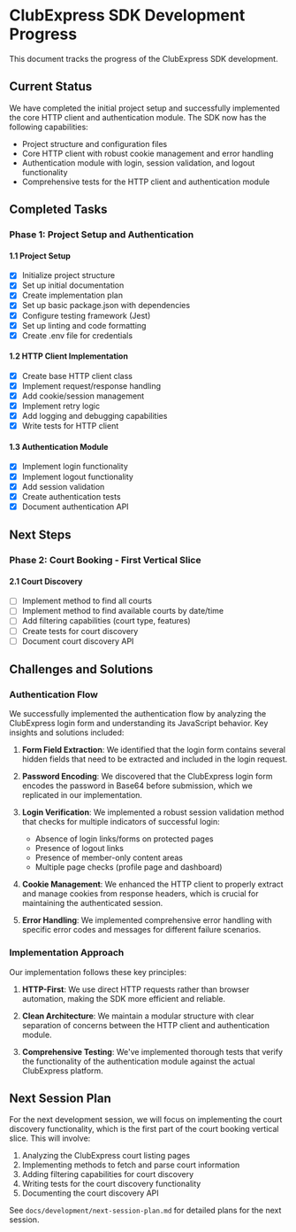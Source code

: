 # ClubExpress SDK Development Progress

This document tracks the progress of the ClubExpress SDK development.

## Current Status

We have completed the initial project setup and successfully implemented the core HTTP client and authentication module. The SDK now has the following capabilities:

- Project structure and configuration files
- Core HTTP client with robust cookie management and error handling
- Authentication module with login, session validation, and logout functionality
- Comprehensive tests for the HTTP client and authentication module

## Completed Tasks

### Phase 1: Project Setup and Authentication

#### 1.1 Project Setup
- [x] Initialize project structure
- [x] Set up initial documentation
- [x] Create implementation plan
- [x] Set up basic package.json with dependencies
- [x] Configure testing framework (Jest)
- [x] Set up linting and code formatting
- [x] Create .env file for credentials

#### 1.2 HTTP Client Implementation
- [x] Create base HTTP client class
- [x] Implement request/response handling
- [x] Add cookie/session management
- [x] Implement retry logic
- [x] Add logging and debugging capabilities
- [x] Write tests for HTTP client

#### 1.3 Authentication Module
- [x] Implement login functionality
- [x] Implement logout functionality
- [x] Add session validation
- [x] Create authentication tests
- [x] Document authentication API

## Next Steps

### Phase 2: Court Booking - First Vertical Slice

#### 2.1 Court Discovery
- [ ] Implement method to find all courts
- [ ] Implement method to find available courts by date/time
- [ ] Add filtering capabilities (court type, features)
- [ ] Create tests for court discovery
- [ ] Document court discovery API

## Challenges and Solutions

### Authentication Flow
We successfully implemented the authentication flow by analyzing the ClubExpress login form and understanding its JavaScript behavior. Key insights and solutions included:

1. **Form Field Extraction**: We identified that the login form contains several hidden fields that need to be extracted and included in the login request.

2. **Password Encoding**: We discovered that the ClubExpress login form encodes the password in Base64 before submission, which we replicated in our implementation.

3. **Login Verification**: We implemented a robust session validation method that checks for multiple indicators of successful login:
   - Absence of login links/forms on protected pages
   - Presence of logout links
   - Presence of member-only content areas
   - Multiple page checks (profile page and dashboard)

4. **Cookie Management**: We enhanced the HTTP client to properly extract and manage cookies from response headers, which is crucial for maintaining the authenticated session.

5. **Error Handling**: We implemented comprehensive error handling with specific error codes and messages for different failure scenarios.

### Implementation Approach
Our implementation follows these key principles:

1. **HTTP-First**: We use direct HTTP requests rather than browser automation, making the SDK more efficient and reliable.

2. **Clean Architecture**: We maintain a modular structure with clear separation of concerns between the HTTP client and authentication module.

3. **Comprehensive Testing**: We've implemented thorough tests that verify the functionality of the authentication module against the actual ClubExpress platform.

## Next Session Plan

For the next development session, we will focus on implementing the court discovery functionality, which is the first part of the court booking vertical slice. This will involve:

1. Analyzing the ClubExpress court listing pages
2. Implementing methods to fetch and parse court information
3. Adding filtering capabilities for court discovery
4. Writing tests for the court discovery functionality
5. Documenting the court discovery API

See `docs/development/next-session-plan.md` for detailed plans for the next session.
